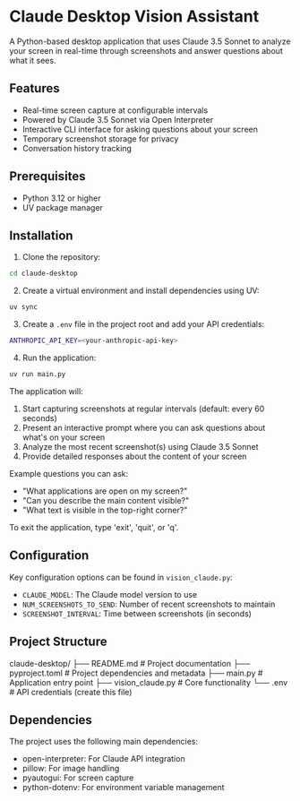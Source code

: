 # Claude Desktop Vision Assistant

A Python-based desktop application that uses Claude 3.5 Sonnet to analyze your screen in real-time through screenshots and answer questions about what it sees.

## Features

- Real-time screen capture at configurable intervals
- Powered by Claude 3.5 Sonnet via Open Interpreter
- Interactive CLI interface for asking questions about your screen
- Temporary screenshot storage for privacy
- Conversation history tracking

## Prerequisites

- Python 3.12 or higher
- UV package manager

## Installation

1. Clone the repository:

```bash
cd claude-desktop
```

2. Create a virtual environment and install dependencies using UV:

```bash
uv sync
```

3. Create a `.env` file in the project root and add your API credentials:

```bash
ANTHROPIC_API_KEY=<your-anthropic-api-key>
```

4. Run the application:

```bash
uv run main.py
```

The application will:

1. Start capturing screenshots at regular intervals (default: every 60 seconds)
2. Present an interactive prompt where you can ask questions about what's on your screen
3. Analyze the most recent screenshot(s) using Claude 3.5 Sonnet
4. Provide detailed responses about the content of your screen

Example questions you can ask:

- "What applications are open on my screen?"
- "Can you describe the main content visible?"
- "What text is visible in the top-right corner?"

To exit the application, type 'exit', 'quit', or 'q'.

## Configuration

Key configuration options can be found in `vision_claude.py`:

- `CLAUDE_MODEL`: The Claude model version to use
- `NUM_SCREENSHOTS_TO_SEND`: Number of recent screenshots to maintain
- `SCREENSHOT_INTERVAL`: Time between screenshots (in seconds)

## Project Structure

claude-desktop/
├── README.md # Project documentation
├── pyproject.toml # Project dependencies and metadata
├── main.py # Application entry point
├── vision_claude.py # Core functionality
└── .env # API credentials (create this file)

## Dependencies

The project uses the following main dependencies:

- open-interpreter: For Claude API integration
- pillow: For image handling
- pyautogui: For screen capture
- python-dotenv: For environment variable management

